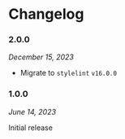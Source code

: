 # Changelog

### 2.0.0

_December 15, 2023_

- Migrate to `stylelint` `v16.0.0`

### 1.0.0

_June 14, 2023_

Initial release
